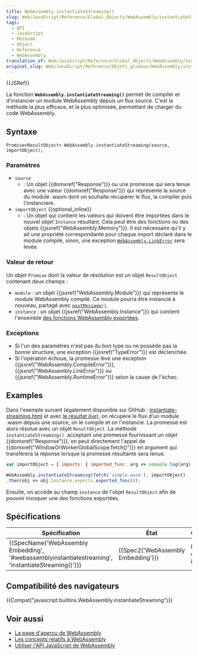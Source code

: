 ```yaml
---
title: WebAssembly.instantiateStreaming()
slug: Web/JavaScript/Reference/Global_Objects/WebAssembly/instantiateStreaming
tags:
  - API
  - JavaScript
  - Méthode
  - Object
  - Reference
  - WebAssembly
translation_of: Web/JavaScript/Reference/Global_Objects/WebAssembly/instantiateStreaming
original_slug: Web/JavaScript/Reference/Objets_globaux/WebAssembly/instantiateStreaming
---
```

{{JSRef}}

La fonction **`WebAssembly.instantiateStreaming()`** permet de compiler et d'instancier un module WebAssembly depuis un flux source. C'est la méthode la plus efficace, et la plus optimisée, permettant de charger du code WebAssembly.

## Syntaxe

    Promise<ResultObject> WebAssembly.instantiateStreaming(source, importObject);

### Paramètres

- `source`
  - : Un objet {{domxref("Response")}} ou une promesse qui sera tenue avec une valeur {{domxref("Response")}} qui représente la source du module .wasm dont on souhaite récupérer le flux, la compiler puis l'instanciere.
- `importObject` {{optional_inline}}
  - : Un objet qui contient les valeurs qui doivent être importées dans le nouvel objet `Instance` résultant. Cela peut être des fonctions ou des objets {{jsxref("WebAssembly.Memory")}}. Il est nécessaire qu'il y ait une propriété correspondante pour chaque import déclaré dans le module compilé, sinon, une exception [`WebAssembly.LinkError`](/fr/docs/Web/JavaScript/Reference/Objets_globaux/WebAssembly/LinkError) sera levée.

### Valeur de retour

Un objet `Promise` dont la valeur de résolution est un objet `ResultObject` contenant deux champs :

- `module` : un objet {{jsxref("WebAssembly.Module")}} qui représente le module WebAssembly compilé. Ce module pourra être instancié à nouveau, partagé avec [`postMessage()`](/fr/docs/Web/API/Worker/postMessage).
- `instance` : un objet {{jsxref("WebAssembly.Instance")}} qui contient l'ensemble [des fonctions WebAssembly exportées](/fr/docs/WebAssembly/Exported_functions).

### Exceptions

- Si l'un des paramètres n'est pas du bon type ou ne possède pas la bonne structure, une exception {{jsxref("TypeError")}} est déclenchée.
- Si l'opération échoue, la promesse lève une exception {{jsxref("WebAssembly.CompileError")}}, {{jsxref("WebAssembly.LinkError")}} ou {{jsxref("WebAssembly.RuntimeError")}} selon la cause de l'échec.

## Examples

Dans l'exemple suivant (également disponible sur GitHub : [instantiate-streaming.html](https://github.com/mdn/webassembly-examples/blob/master/js-api-examples/instantiate-streaming.html) et avec [le résultat _live_](https://mdn.github.io/webassembly-examples/js-api-examples/instantiate-streaming.html)), on récupère le flux d'un module .wasm depuis une source, on le compile et on l'instancie. La promesse est alors résolue avec un objet `ResultObject`. La méthode `instantiateStreaming()`  acceptant une promesse fournissant un objet {{domxref("Response")}}, on peut directement l'appel de {{domxref("WindowOrWorkerGlobalScope.fetch()")}} en argument qui transfèrera la réponse lorsque la promesse résultante sera tenue.

```js
var importObject = { imports: { imported_func: arg => console.log(arg) } };

WebAssembly.instantiateStreaming(fetch('simple.wasm'), importObject)
.then(obj => obj.instance.exports.exported_func());
```

Ensuite, on accède au champ `instance` de l'objet `ResultObject` afin de pouvoir invoquer une des fonctions exportées.

## Spécifications

| Spécification                                                                                                                        | État                                         | Commentaires                      |
| ------------------------------------------------------------------------------------------------------------------------------------ | -------------------------------------------- | --------------------------------- |
| {{SpecName('WebAssembly Embedding', '#webassemblyinstantiatestreaming', 'instantiateStreaming()')}} | {{Spec2('WebAssembly Embedding')}} | Brouillon de définition initiale. |

## Compatibilité des navigateurs

{{Compat("javascript.builtins.WebAssembly.instantiateStreaming")}}

## Voir aussi

- [La page d'aperçu de WebAssembly](/fr/docs/WebAssembly)
- [Les concepts relatifs à WebAssembly](/fr/docs/WebAssembly/Concepts)
- [Utiliser l'API JavaScript de WebAssembly](/fr/docs/WebAssembly/Using_the_JavaScript_API)
